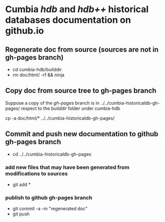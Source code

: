 # Cumbia *hdb* and *hdb++* historical databases documentation on github.io

## Regenerate doc from source (sources are not in gh-pages branch)

- cd cumbia-hdb/builddir
- rm doc/html/ -rf && ninja

## Copy doc from source tree to gh-pages branch

Suppose a copy of the *gh-pages* branch is in ../../cumbia-historicaldb-gh-pages/ respect to the *builddir* folder under cumbia-hdb

cp -a doc/html/* ../../cumbia-historicaldb-gh-pages/ 

## Commit and push new documentation to github gh-pages branch

- cd ../../cumbia-historicaldb-gh-pages

### add new files that may have been generated from modifications to sources

- git add * 

### publish to github gh-pages branch

- git commit -a -m "regenerated doc"
- git push



